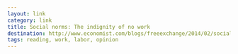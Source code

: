 ```yaml
---
layout: link
category: link
title: Social norms: The indignity of no work
destination: http://www.economist.com/blogs/freeexchange/2014/02/social-norms
tags: reading, work, labor, opinion
---
```

